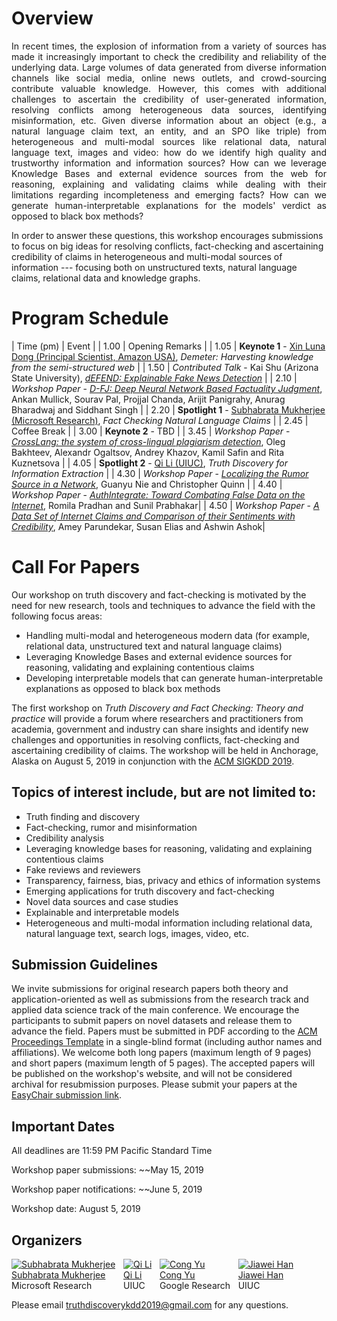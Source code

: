 # Overview
<p align="justify">
In recent times, the explosion of information from a variety of sources has made it increasingly important to check the credibility and reliability of the underlying data. Large volumes of data generated from diverse information channels like social media, online news outlets, and crowd-sourcing contribute valuable knowledge. However, this comes with additional challenges to ascertain the credibility of user-generated information, resolving conflicts among heterogeneous data sources, identifying misinformation, etc. Given diverse information about an object (e.g., a natural language claim text, an entity, and an SPO like triple) from heterogeneous and multi-modal sources like relational data, natural language text, images and video: how do we identify high quality and trustworthy information and information sources? How can we leverage Knowledge Bases and external evidence sources from the web for reasoning, explaining and validating claims while dealing with their limitations regarding incompleteness and emerging facts? How can we generate human-interpretable explanations for the models' verdict as opposed to black box methods?

In order to answer these questions, this workshop encourages submissions to focus on big ideas for resolving conflicts, fact-checking and ascertaining credibility of claims in heterogeneous and multi-modal sources of information --- focusing both on unstructured texts, natural language claims, relational data and knowledge graphs.
</p>

# Program Schedule

| Time (pm) |  Event |
| 1.00 | Opening Remarks |
| 1.05 | **Keynote 1** - [Xin Luna Dong (Principal Scientist, Amazon USA)](http://lunadong.com), *Demeter: Harvesting knowledge from the semi-structured web* |
| 1.50 | *Contributed Talk* - Kai Shu (Arizona State University), [*dEFEND: Explainable Fake News Detection*](http://pike.psu.edu/publications/kdd19.pdf) |
| 2.10 | *Workshop Paper* - [*D-FJ: Deep Neural Network Based Factuality Judgment*](papers/dfj.pdf), Ankan Mullick, Sourav Pal, Projjal Chanda, Arijit Panigrahy, Anurag Bharadwaj and Siddhant Singh |
| 2.20 | **Spotlight  1** - [Subhabrata Mukherjee (Microsoft Research)](https://www.microsoft.com/en-us/research/people/submukhe/), *Fact Checking Natural Language Claims* |
| 2.45 | Coffee Break |
| 3.00 | **Keynote 2** - TBD |
| 3.45 | *Workshop Paper* - [*CrossLang: the system of cross-lingual plagiarism detection*](papers/crosslang.pdf), Oleg Bakhteev, Alexandr Ogaltsov, Andrey Khazov, Kamil Safin and Rita Kuznetsova |
| 4.05 | **Spotlight 2** - [Qi Li (UIUC)](https://publish.illinois.edu/qili5/), *Truth Discovery for Information Extraction* |
| 4.30 | *Workshop Paper* - [*Localizing the Rumor Source in a Network*](papers/localizing-information.pdf), Guanyu Nie and Christopher Quinn |
| 4.40 | *Workshop Paper* - [*AuthIntegrate: Toward Combating False Data on the Internet*](papers/authintegrate.pdf), Romila Pradhan and Sunil Prabhakar|
| 4.50 | *Workshop Paper* - [*A Data Set of Internet Claims and Comparison of their Sentiments with Credibility*](papers/dataset-internet-claims.pdf), Amey Parundekar, Susan Elias and Ashwin Ashok|


# Call For Papers		
Our workshop on truth discovery and fact-checking is motivated by the need for new research, tools and techniques to advance the field with the following focus areas:
	
- Handling multi-modal and heterogeneous modern data (for example, relational data, unstructured text and natural language claims)
- Leveraging Knowledge Bases and external evidence sources for reasoning, validating and explaining contentious claims
- Developing interpretable models that can generate human-interpretable explanations as opposed to black box methods
	
The first workshop on _Truth Discovery and Fact Checking: Theory and practice_ will provide a forum where researchers and practitioners from academia, government and industry can share insights and identify new challenges and opportunities in resolving conflicts, fact-checking and ascertaining credibility of claims. The workshop will be held in Anchorage, Alaska on August 5, 2019 in conjunction with the [ACM SIGKDD 2019](https://www.kdd.org/kdd2019/).

## Topics of interest include, but are not limited to:

- Truth finding and discovery 
- Fact-checking, rumor and misinformation
- Credibility analysis
- Leveraging knowledge bases for reasoning, validating and explaining contentious claims
- Fake reviews and reviewers
- Transparency, fairness, bias, privacy and ethics of information systems
- Emerging applications for truth discovery and fact-checking
- Novel data sources and case studies
- Explainable and interpretable models
- Heterogeneous and multi-modal information including relational data, natural language text, 
  search logs, images, video, etc. 
	
## Submission Guidelines
We invite submissions for original research papers both theory and application-oriented as well as submissions from the research track and applied data science track of the main conference. We encourage the participants to submit papers on novel datasets and release them to advance the field. Papers must be submitted in PDF according to the [ACM Proceedings Template](https://www.acm.org/publications/proceedings-template) in a single-blind format (including author names and affiliations). We welcome both long papers (maximum length of 9 pages) and short papers (maximum length of 5 pages). The accepted papers will be published on the workshop's website, and will not be considered archival for resubmission purposes. Please submit your papers at the [EasyChair submission link](https://easychair.org/conferences/?conf=truefact2019).

## Important Dates

All deadlines are 11:59 PM Pacific Standard Time

Workshop paper submissions: ~~May 15, 2019

Workshop paper notifications: ~~June 5, 2019

Workshop date: August 5, 2019	

## Organizers

<div style="display: flex">
  <div style="width:22.5%,height:auto">
    <a href="https://people.mpi-inf.mpg.de/~smukherjee/">
    <img alt="Subhabrata Mukherjee" src="https://people.mpi-inf.mpg.de/~smukherjee/subhabratamukherjee1.jpg">
    </a><br>
    <a href="https://people.mpi-inf.mpg.de/~smukherjee/">Subhabrata Mukherjee</a><br>
    Microsoft Research
  </div>
  
  <div style="width:2.5%">
  </div>
  
  <div style="width:22.5%,height:auto">
    <a href="https://publish.illinois.edu/qili5/">
    <img alt="Qi Li" src="https://publish.illinois.edu/qili5/files/2017/12/home-768x576.jpg">
    </a><br>
  <a href="https://publish.illinois.edu/qili5/">Qi Li</a><br>
    UIUC 
  </div>
        
<div style="width:2.5%">
  </div>

	
  <div style="width:22.5%,height:auto">
    <a href="https://sites.google.com/site/congyu/home">
    <img alt="Cong Yu" src="https://ona17.journalists.org/wp-content/uploads/sites/11/2017/10/cong-yu.png">
    </a><br>
  <a href="https://sites.google.com/site/congyu/home">Cong Yu</a><br>
Google Research
  </div>

  <div style="width:2.5%">
  </div>

  <div style="width:22.5%,height:auto">
    <a href="http://hanj.cs.illinois.edu/">
    <img alt="Jiawei Han" src="http://hanj.cs.illinois.edu/images/hanj_tour.jpg">
    </a><br>
  <a href="http://hanj.cs.illinois.edu/">Jiawei Han</a><br>
    UIUC
  </div>
</div>

Please email <truthdiscoverykdd2019@gmail.com> for any questions.
